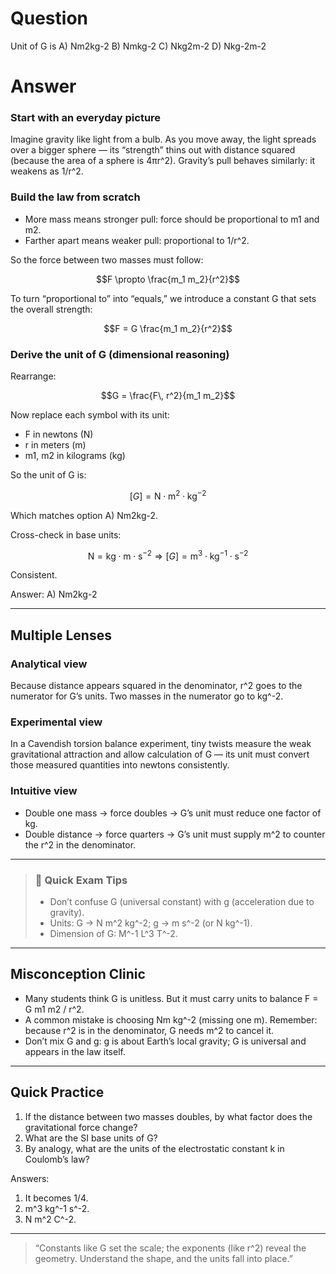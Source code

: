 # Question
Unit of G is
 A) Nm2kg-2 B)  Nmkg-2 C) Nkg2m-2 D) Nkg-2m-2

# Answer
### Start with an everyday picture
Imagine gravity like light from a bulb. As you move away, the light spreads over a bigger sphere — its “strength” thins out with distance squared (because the area of a sphere is 4πr^2). Gravity’s pull behaves similarly: it weakens as 1/r^2.

### Build the law from scratch
- More mass means stronger pull: force should be proportional to m1 and m2.
- Farther apart means weaker pull: proportional to 1/r^2.

So the force between two masses must follow:
```math
F \propto \frac{m_1 m_2}{r^2}
```
To turn “proportional to” into “equals,” we introduce a constant G that sets the overall strength:
```math
F = G \frac{m_1 m_2}{r^2}
```

### Derive the unit of G (dimensional reasoning)
Rearrange:
```math
G = \frac{F\, r^2}{m_1 m_2}
```
Now replace each symbol with its unit:
- F in newtons (N)
- r in meters (m)
- m1, m2 in kilograms (kg)

So the unit of G is:
```math
[G] = \text{N} \cdot \text{m}^2 \cdot \text{kg}^{-2}
```
Which matches option A) Nm2kg-2.

Cross-check in base units:
```math
\text{N} = \text{kg} \cdot \text{m} \cdot \text{s}^{-2}
\Rightarrow [G] = \text{m}^3 \cdot \text{kg}^{-1} \cdot \text{s}^{-2}
```
Consistent.

Answer: A) Nm2kg-2

---

## Multiple Lenses

### Analytical view
Because distance appears squared in the denominator, r^2 goes to the numerator for G’s units. Two masses in the numerator go to kg^-2.

### Experimental view
In a Cavendish torsion balance experiment, tiny twists measure the weak gravitational attraction and allow calculation of G — its unit must convert those measured quantities into newtons consistently.

### Intuitive view
- Double one mass → force doubles → G’s unit must reduce one factor of kg.
- Double distance → force quarters → G’s unit must supply m^2 to counter the r^2 in the denominator.

---

> ### 🧠 Quick Exam Tips
> - Don’t confuse G (universal constant) with g (acceleration due to gravity).
> - Units: G → N m^2 kg^-2; g → m s^-2 (or N kg^-1).
> - Dimension of G: M^-1 L^3 T^-2.

---

## Misconception Clinic
- Many students think G is unitless. But it must carry units to balance F = G m1 m2 / r^2.
- A common mistake is choosing Nm kg^-2 (missing one m). Remember: because r^2 is in the denominator, G needs m^2 to cancel it.
- Don’t mix G and g: g is about Earth’s local gravity; G is universal and appears in the law itself.

---

## Quick Practice
1) If the distance between two masses doubles, by what factor does the gravitational force change?  
2) What are the SI base units of G?  
3) By analogy, what are the units of the electrostatic constant k in Coulomb’s law?

Answers:
1) It becomes 1/4.  
2) m^3 kg^-1 s^-2.  
3) N m^2 C^-2.

---

> “Constants like G set the scale; the exponents (like r^2) reveal the geometry. Understand the shape, and the units fall into place.”